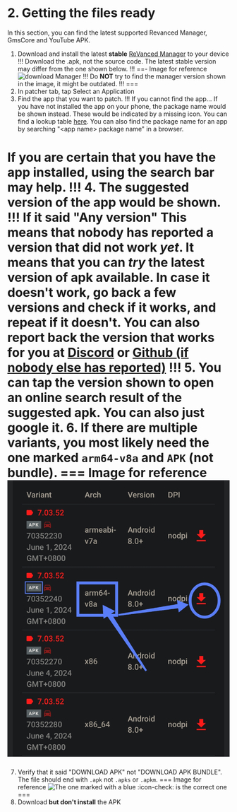 # 2. Getting the files ready

In this section, you can find the latest supported Revanced Manager, GmsCore and YouTube APK.

1. Download and install the latest **stable** [ReVanced Manager](https://github.com/ReVanced/ReVanced-manager/releases/latest) to your device
!!!
Download the .apk, not the source code. 
The latest stable version may differ from the one shown below.
!!!
==- Image for reference
![download Manager](https://github.com/SodaWithoutSparkles/ReVanced-troubleshooting-guide/blob/main/screenshots/000-download_manager.jpg?raw=true)
!!!
Do **NOT** try to find the manager version shown in the image, it might be outdated.
!!!
===
2. In patcher tab, tap Select an Application
3. Find the app that you want to patch.
!!! If you cannot find the app...
If you have not installed the app on your phone, the package name would be shown instead.
These would be indicated by a missing icon. You can find a lookup table [here](/05-versions.md).
You can also find the package name for an app by searching "\<app name\> package name" in a browser.

If you are certain that you have the app installed, using the search bar may help.
!!!
4. The suggested version of the app would be shown. 
!!! If it said "Any version"
This means that nobody has reported a version that did not work *yet*.
It means that you can *try* the latest version of apk available.
In case it doesn't work, go back a few versions and check if it works, and repeat if it doesn't.
You can also report back the version that works for you at [Discord](https://discord.gg/revanced) or [Github (if nobody else has reported)](https://github.com/ReVanced/revanced-patches/issues)
!!!
5. You can tap the version shown to open an online search result of the suggested apk. You can also just google it.
6. If there are multiple variants, you most likely need the one marked `arm64-v8a` and `APK` (not bundle).
=== Image for reference
![This variant is both `arm-v8a` and is an apk](https://github.com/SodaWithoutSparkles/ReVanced-troubleshooting-guide/blob/main/screenshots/022-verify-apk-correct-arch.jpg?raw=true)
===
7. Verify that it said "DOWNLOAD APK" not "DOWNLOAD APK BUNDLE". The file should end with `.apk` not `.apks` or `.apkm`.
=== Image for reference
![The one marked with a blue :icon-check: is the correct one](https://github.com/SodaWithoutSparkles/ReVanced-troubleshooting-guide/blob/main/screenshots/021-verify-apk-not-bundle.jpg?raw=true)
===
8. Download **but don't install** the APK
